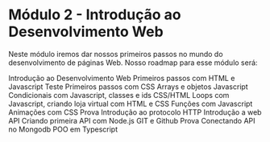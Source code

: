 # Módulo 2 - Introdução ao Desenvolvimento Web

Neste módulo iremos dar nossos primeiros passos no mundo do desenvolvimento de páginas Web. Nosso roadmap para esse módulo será:

Introdução ao Desenvolvimento Web
Primeiros passos com HTML e Javascript
Teste
Primeiros passos com CSS
Arrays e objetos Javascript
Condicionais com Javascript, classes e ids CSS/HTML
Loops com Javascript, criando loja virtual com HTML e CSS
Funções com Javascript
Animações com CSS
Prova
Introdução ao protocolo HTTP
Introdução a web API
Criando primeira API com Node.js
GIT e Github
Prova
Conectando API no Mongodb
POO em Typescript
